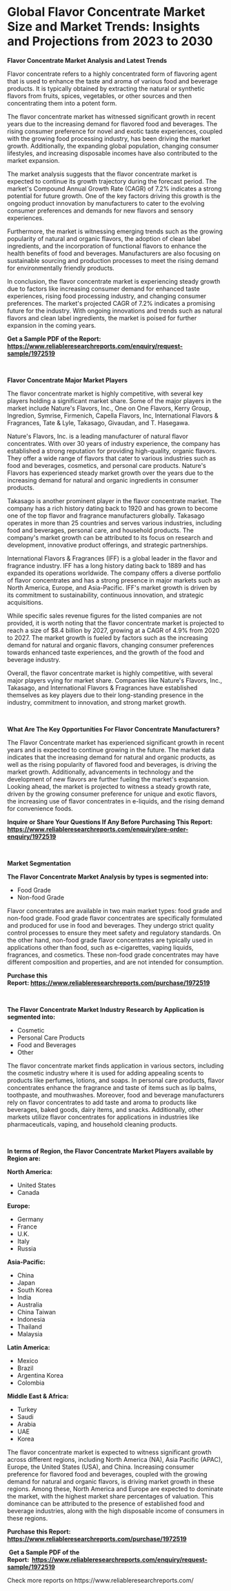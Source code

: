<p><h1>Global Flavor Concentrate Market Size and Market Trends: Insights and Projections from 2023 to 2030</h1></p><p><strong>Flavor Concentrate Market Analysis and Latest Trends</strong></p>
<p><p>Flavor concentrate refers to a highly concentrated form of flavoring agent that is used to enhance the taste and aroma of various food and beverage products. It is typically obtained by extracting the natural or synthetic flavors from fruits, spices, vegetables, or other sources and then concentrating them into a potent form.</p><p>The flavor concentrate market has witnessed significant growth in recent years due to the increasing demand for flavored food and beverages. The rising consumer preference for novel and exotic taste experiences, coupled with the growing food processing industry, has been driving the market growth. Additionally, the expanding global population, changing consumer lifestyles, and increasing disposable incomes have also contributed to the market expansion.</p><p>The market analysis suggests that the flavor concentrate market is expected to continue its growth trajectory during the forecast period. The market's Compound Annual Growth Rate (CAGR) of 7.2% indicates a strong potential for future growth. One of the key factors driving this growth is the ongoing product innovation by manufacturers to cater to the evolving consumer preferences and demands for new flavors and sensory experiences.</p><p>Furthermore, the market is witnessing emerging trends such as the growing popularity of natural and organic flavors, the adoption of clean label ingredients, and the incorporation of functional flavors to enhance the health benefits of food and beverages. Manufacturers are also focusing on sustainable sourcing and production processes to meet the rising demand for environmentally friendly products.</p><p>In conclusion, the flavor concentrate market is experiencing steady growth due to factors like increasing consumer demand for enhanced taste experiences, rising food processing industry, and changing consumer preferences. The market's projected CAGR of 7.2% indicates a promising future for the industry. With ongoing innovations and trends such as natural flavors and clean label ingredients, the market is poised for further expansion in the coming years.</p></p>
<p><strong>Get a Sample PDF of the Report:&nbsp; <a href="https://www.reliableresearchreports.com/enquiry/request-sample/1972519">https://www.reliableresearchreports.com/enquiry/request-sample/1972519</a></strong></p>
<p>&nbsp;</p>
<p><strong>Flavor Concentrate Major Market Players</strong></p>
<p><p>The flavor concentrate market is highly competitive, with several key players holding a significant market share. Some of the major players in the market include Nature's Flavors, Inc., One on One Flavors, Kerry Group, Ingredion, Symrise, Firmenich, Capella Flavors, Inc, International Flavors & Fragrances, Tate & Lyle, Takasago, Givaudan, and T. Hasegawa.</p><p>Nature's Flavors, Inc. is a leading manufacturer of natural flavor concentrates. With over 30 years of industry experience, the company has established a strong reputation for providing high-quality, organic flavors. They offer a wide range of flavors that cater to various industries such as food and beverages, cosmetics, and personal care products. Nature's Flavors has experienced steady market growth over the years due to the increasing demand for natural and organic ingredients in consumer products.</p><p>Takasago is another prominent player in the flavor concentrate market. The company has a rich history dating back to 1920 and has grown to become one of the top flavor and fragrance manufacturers globally. Takasago operates in more than 25 countries and serves various industries, including food and beverages, personal care, and household products. The company's market growth can be attributed to its focus on research and development, innovative product offerings, and strategic partnerships.</p><p>International Flavors & Fragrances (IFF) is a global leader in the flavor and fragrance industry. IFF has a long history dating back to 1889 and has expanded its operations worldwide. The company offers a diverse portfolio of flavor concentrates and has a strong presence in major markets such as North America, Europe, and Asia-Pacific. IFF's market growth is driven by its commitment to sustainability, continuous innovation, and strategic acquisitions.</p><p>While specific sales revenue figures for the listed companies are not provided, it is worth noting that the flavor concentrate market is projected to reach a size of $8.4 billion by 2027, growing at a CAGR of 4.9% from 2020 to 2027. The market growth is fueled by factors such as the increasing demand for natural and organic flavors, changing consumer preferences towards enhanced taste experiences, and the growth of the food and beverage industry.</p><p>Overall, the flavor concentrate market is highly competitive, with several major players vying for market share. Companies like Nature's Flavors, Inc., Takasago, and International Flavors & Fragrances have established themselves as key players due to their long-standing presence in the industry, commitment to innovation, and strong market growth.</p></p>
<p>&nbsp;</p>
<p><strong>What Are The Key Opportunities For Flavor Concentrate Manufacturers?</strong></p>
<p><p>The Flavor Concentrate market has experienced significant growth in recent years and is expected to continue growing in the future. The market data indicates that the increasing demand for natural and organic products, as well as the rising popularity of flavored food and beverages, is driving the market growth. Additionally, advancements in technology and the development of new flavors are further fueling the market's expansion. Looking ahead, the market is projected to witness a steady growth rate, driven by the growing consumer preference for unique and exotic flavors, the increasing use of flavor concentrates in e-liquids, and the rising demand for convenience foods.</p></p>
<p><strong>Inquire or Share Your Questions If Any Before Purchasing This Report: <a href="https://www.reliableresearchreports.com/enquiry/pre-order-enquiry/1972519">https://www.reliableresearchreports.com/enquiry/pre-order-enquiry/1972519</a></strong></p>
<p>&nbsp;</p>
<p><strong>Market Segmentation</strong></p>
<p><strong>The Flavor Concentrate Market Analysis by types is segmented into:</strong></p>
<p><ul><li>Food Grade</li><li>Non-food Grade</li></ul></p>
<p><p>Flavor concentrates are available in two main market types: food grade and non-food grade. Food grade flavor concentrates are specifically formulated and produced for use in food and beverages. They undergo strict quality control processes to ensure they meet safety and regulatory standards. On the other hand, non-food grade flavor concentrates are typically used in applications other than food, such as e-cigarettes, vaping liquids, fragrances, and cosmetics. These non-food grade concentrates may have different composition and properties, and are not intended for consumption.</p></p>
<p><strong>Purchase this Report:&nbsp;<a href="https://www.reliableresearchreports.com/purchase/1972519">https://www.reliableresearchreports.com/purchase/1972519</a></strong></p>
<p>&nbsp;</p>
<p><strong>The Flavor Concentrate Market Industry Research by Application is segmented into:</strong></p>
<p><ul><li>Cosmetic</li><li>Personal Care Products</li><li>Food and Beverages</li><li>Other</li></ul></p>
<p><p>The flavor concentrate market finds application in various sectors, including the cosmetic industry where it is used for adding appealing scents to products like perfumes, lotions, and soaps. In personal care products, flavor concentrates enhance the fragrance and taste of items such as lip balms, toothpaste, and mouthwashes. Moreover, food and beverage manufacturers rely on flavor concentrates to add taste and aroma to products like beverages, baked goods, dairy items, and snacks. Additionally, other markets utilize flavor concentrates for applications in industries like pharmaceuticals, vaping, and household cleaning products.</p></p>
<p>&nbsp;</p>
<p><strong>In terms of Region, the Flavor Concentrate Market Players available by Region are:</strong></p>
<p>
    <p> <strong> North America: </strong>
        <ul>
            <li>United States</li>
            <li>Canada</li>
        </ul>
        </p> 
    <p> <strong> Europe: </strong>
        <ul>
            <li>Germany</li>
            <li>France</li>
            <li>U.K.</li>
            <li>Italy</li>
            <li>Russia</li>
        </ul>
        </p> 
    <p> <strong> Asia-Pacific: </strong>
        <ul>
            <li>China</li>
            <li>Japan</li>
            <li>South Korea</li>
            <li>India</li>
            <li>Australia</li>
            <li>China Taiwan</li>
            <li>Indonesia</li>
            <li>Thailand</li>
            <li>Malaysia</li>
        </ul>
        </p> 
    <p> <strong> Latin America: </strong>
        <ul>
            <li>Mexico</li>
            <li>Brazil</li>
            <li>Argentina Korea</li>
            <li>Colombia</li>
        </ul>
        </p> 
    <p> <strong> Middle East & Africa: </strong>
        <ul>
            <li>Turkey</li>
            <li>Saudi</li>
            <li>Arabia</li>
            <li>UAE</li>
            <li>Korea</li>
        </ul>
    </p>
    </p>
<p><p>The flavor concentrate market is expected to witness significant growth across different regions, including North America (NA), Asia Pacific (APAC), Europe, the United States (USA), and China. Increasing consumer preference for flavored food and beverages, coupled with the growing demand for natural and organic flavors, is driving market growth in these regions. Among these, North America and Europe are expected to dominate the market, with the highest market share percentages of valuation. This dominance can be attributed to the presence of established food and beverage industries, along with the high disposable income of consumers in these regions.</p></p>
<p><strong>Purchase this Report: <a href="https://www.reliableresearchreports.com/purchase/1972519">https://www.reliableresearchreports.com/purchase/1972519</a></strong></p>
<p>&nbsp;<strong>Get a Sample PDF of the Report:&nbsp;&nbsp;<a href="https://www.reliableresearchreports.com/enquiry/request-sample/1972519">https://www.reliableresearchreports.com/enquiry/request-sample/1972519</a></strong></p>
<p><strong></strong></p>
<p>Check more reports on https://www.reliableresearchreports.com/</p>